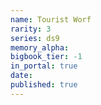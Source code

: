 ```yaml
---
name: Tourist Worf
rarity: 3
series: ds9
memory_alpha:
bigbook_tier: -1
in_portal: true
date:
published: true
---
```



